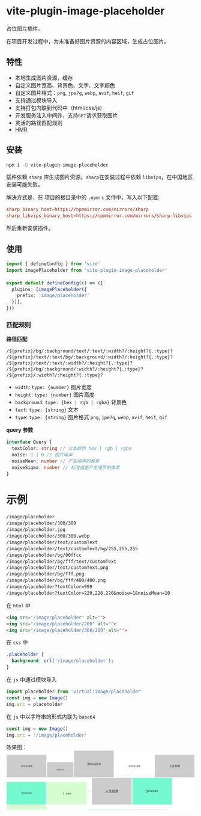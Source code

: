 # vite-plugin-image-placeholder

占位图片插件。

在项目开发过程中，为未准备好图片资源的内容区域，生成占位图片。

## 特性

- 本地生成图片资源，缓存
- 自定义图片宽高、背景色、文字、文字颜色
- 自定义图片格式：`png`, `jpe?g`, `webp`, `avif`, `heif`, `gif`
- 支持通过模块导入
- 支持打包内联到代码中（html/css/js)
- 开发服务注入中间件，支持`GET`请求获取图片
- 灵活的路径匹配规则
- HMR

## 安装

```sh
npm i -D vite-plugin-image-placeholder
```

插件依赖 `sharp` 库生成图片资源。`sharp`在安装过程中依赖 `libvips`，在中国地区安装可能失败。

解决方式是，在 项目的根目录中的 `.npmrc` 文件中，写入以下配置:

```conf
sharp_binary_host=https://npmmirror.com/mirrors/sharp
sharp_libvips_binary_host=https://npmmirror.com/mirrors/sharp-libvips
```
然后重新安装插件。


## 使用
```ts
import { defineConfig } from 'vite'
import imagePlaceholder from 'vite-plugin-image-placeholder'

export default defineConfig(() => ({
  plugins: [imagePlaceholder({
    prefix: 'image/placeholder'
  })],
}))

```

### 匹配规则

**路径匹配**
```
/${prefix}/bg/:background/text/:text/:width?/:height?{.:type}?
/${prefix}/text/:text/bg/:background/:width?/:height?{.:type}?
/${prefix}/text/:text/:width?/:height?{.:type}?
/${prefix}/bg/:background/:width?/:height?{.:type}?
/${prefix}/:width?/:height?{.:type}?
```
- `width`: `type: {number}` 图片宽度
- `height`: `type: {number}` 图片高度
- `background`: `type: {hex | rgb | rgba}` 背景色
- `text`: `type: {string}` 文本
- `type`: `type: {string}` 图片格式 `png`, `jpe?g`, `webp`, `avif`, `heif`, `gif`

**query 参数**
```ts
interface Query {
  textColor: string // 文本颜色 hex | rgb | rgba
  noise: 1 | 0 // 图片噪声
  noiseMean: number // 产生噪声的像素
  noiseSigma: number // 标准偏差产生噪声的像素
}
```

# 示例

```txt
/image/placeholder
/image/placeholder/300/300
/image/placeholder.jpg
/image/placeholder/300/300.webp
/image/placeholder/text/customText
/image/placeholder/text/customText/bg/255,255,255
/image/placeholder/bg/00ffcc
/image/placeholder/bg/fff/text/customText
/image/placeholder/text/customText.png
/image/placeholder/bg/fff.png
/image/placeholder/bg/fff/400/400.png
/image/placeholder?textColor=999
/image/placeholder?textColor=220,220,220&noise=1&noiseMean=10
```

在 `html` 中
```html
<img src="/image/placeholder" alt="">
<img src="/image/placeholder/200" alt="">
<img src="/image/placeholder/300/200" alt="">
```

在 `css` 中
```css
.placeholder {
  background: url('/image/placeholder');
}
```

在 `js` 中通过模块导入
```js
import placeholder from 'virtual:image/placeholder'
const img = new Image()
img.src = placeholder
```
在 `js` 中以字符串的形式内联为 `base64`
``` js
const img = new Image()
img.src = '/image/placeholder'
```

效果图：
![](/example/example.jpg)
